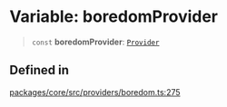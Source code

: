 # Variable: boredomProvider

> `const` **boredomProvider**: [`Provider`](../interfaces/Provider.md)

## Defined in

[packages/core/src/providers/boredom.ts:275](https://github.com/ai16z/eliza/blob/main/packages/core/src/providers/boredom.ts#L275)
